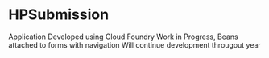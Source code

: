 # HPSubmission
Application Developed using Cloud Foundry
Work in Progress, Beans attached to forms with navigation
Will continue development througout year
